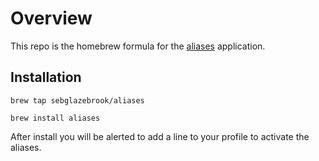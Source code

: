 # Overview

This repo is the homebrew formula for the [aliases](https://github.com/sebglazebrook/aliases) application.

## Installation

```
brew tap sebglazebrook/aliases

brew install aliases
```

After install you will be alerted to add a line to your profile to activate the aliases.
